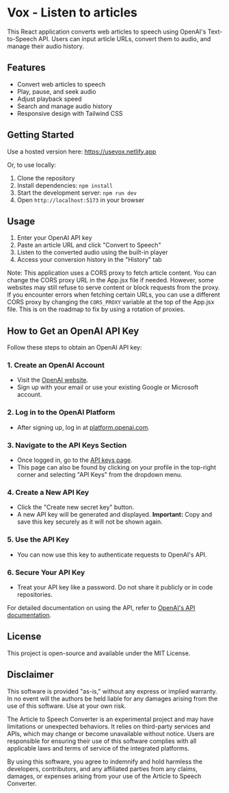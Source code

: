# Vox - Listen to articles

This React application converts web articles to speech using OpenAI's Text-to-Speech API. Users can input article URLs, convert them to audio, and manage their audio history.

## Features

- Convert web articles to speech
- Play, pause, and seek audio
- Adjust playback speed
- Search and manage audio history
- Responsive design with Tailwind CSS

## Getting Started

Use a hosted version here: https://usevox.netlify.app

Or, to use locally:

1. Clone the repository
2. Install dependencies: `npm install`
3. Start the development server: `npm run dev`
4. Open `http://localhost:5173` in your browser

## Usage

1. Enter your OpenAI API key
2. Paste an article URL and click "Convert to Speech"
3. Listen to the converted audio using the built-in player
4. Access your conversion history in the "History" tab

Note: This application uses a CORS proxy to fetch article content. You can change the CORS proxy URL in the App.jsx file if needed. However, some websites may still refuse to serve content or block requests from the proxy. If you encounter errors when fetching certain URLs, you can use a different CORS proxy by changing the `CORS_PROXY` variable at the top of the App.jsx file. This is on the roadmap to fix by using a rotation of proxies.

## How to Get an OpenAI API Key

Follow these steps to obtain an OpenAI API key:

### 1. **Create an OpenAI Account**

- Visit the [OpenAI website](https://platform.openai.com/signup).
- Sign up with your email or use your existing Google or Microsoft account.

### 2. **Log in to the OpenAI Platform**

- After signing up, log in at [platform.openai.com](https://platform.openai.com/login).

### 3. **Navigate to the API Keys Section**

- Once logged in, go to the [API keys page](https://platform.openai.com/account/api-keys).
- This page can also be found by clicking on your profile in the top-right corner and selecting "API Keys" from the dropdown menu.

### 4. **Create a New API Key**

- Click the "Create new secret key" button.
- A new API key will be generated and displayed. **Important:** Copy and save this key securely as it will not be shown again.

### 5. **Use the API Key**

- You can now use this key to authenticate requests to OpenAI's API.

### 6. **Secure Your API Key**

- Treat your API key like a password. Do not share it publicly or in code repositories.

For detailed documentation on using the API, refer to [OpenAI's API documentation](https://platform.openai.com/docs).

## License

This project is open-source and available under the MIT License.

## Disclaimer

This software is provided "as-is," without any express or implied warranty. In no event will the authors be held liable for any damages arising from the use of this software. Use at your own risk.

The Article to Speech Converter is an experimental project and may have limitations or unexpected behaviors. It relies on third-party services and APIs, which may change or become unavailable without notice. Users are responsible for ensuring their use of this software complies with all applicable laws and terms of service of the integrated platforms.

By using this software, you agree to indemnify and hold harmless the developers, contributors, and any affiliated parties from any claims, damages, or expenses arising from your use of the Article to Speech Converter.
